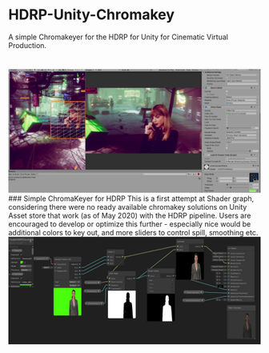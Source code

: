 # HDRP-Unity-Chromakey
A simple Chromakeyer for the HDRP for Unity for Cinematic Virtual Production. 
#
<img src="Chroma_keyHDRP_interact.JPG">
### Simple ChromaKeyer for HDRP
This is a first attempt at Shader graph, considering there were no ready available chromakey solutions on Unity Asset store that work (as of May 2020) with the HDRP pipeline.
Users are encouraged to develop or optimize this further - especially nice would be additional colors to key out, and more sliders to control spill, smoothing etc.
<img src="Hdrp_chromakey_clyde.JPG">
